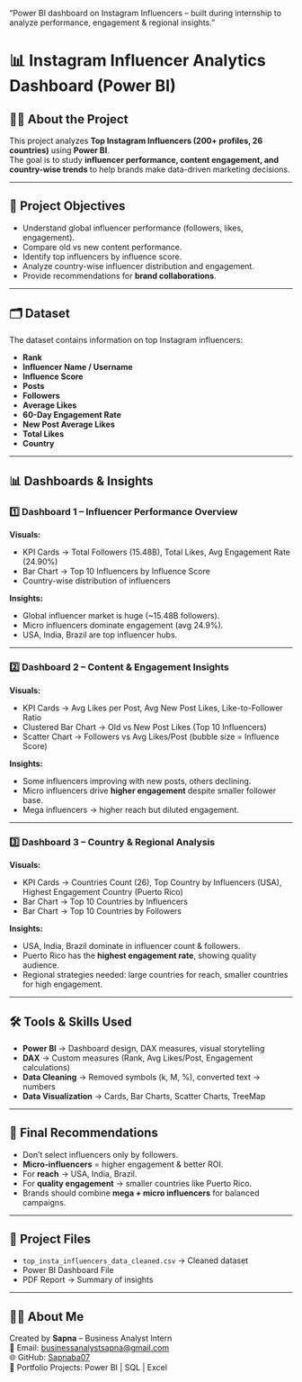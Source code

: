
“Power BI dashboard on Instagram Influencers – built during internship to analyze performance, engagement &amp; regional insights.”
# 📊 Instagram Influencer Analytics Dashboard (Power BI)

## 👩‍💻 About the Project
This project analyzes **Top Instagram Influencers (200+ profiles, 26 countries)** using **Power BI**.  
The goal is to study **influencer performance, content engagement, and country-wise trends** to help brands make data-driven marketing decisions.  

---

## 🎯 Project Objectives
- Understand global influencer performance (followers, likes, engagement).  
- Compare old vs new content performance.  
- Identify top influencers by influence score.  
- Analyze country-wise influencer distribution and engagement.  
- Provide recommendations for **brand collaborations**.  

---

## 🗂️ Dataset
The dataset contains information on top Instagram influencers:
- **Rank**
- **Influencer Name / Username**
- **Influence Score**
- **Posts**
- **Followers**
- **Average Likes**
- **60-Day Engagement Rate**
- **New Post Average Likes**
- **Total Likes**
- **Country**

---

## 📊 Dashboards & Insights

### 1️⃣ Dashboard 1 – Influencer Performance Overview
**Visuals:**
- KPI Cards → Total Followers (15.48B), Total Likes, Avg Engagement Rate (24.90%)
- Bar Chart → Top 10 Influencers by Influence Score
- Country-wise distribution of influencers

**Insights:**
- Global influencer market is huge (~15.48B followers).  
- Micro influencers dominate engagement (avg 24.9%).  
- USA, India, Brazil are top influencer hubs.  

---

### 2️⃣ Dashboard 2 – Content & Engagement Insights
**Visuals:**
- KPI Cards → Avg Likes per Post, Avg New Post Likes, Like-to-Follower Ratio  
- Clustered Bar Chart → Old vs New Post Likes (Top 10 Influencers)  
- Scatter Chart → Followers vs Avg Likes/Post (bubble size = Influence Score)  

**Insights:**
- Some influencers improving with new posts, others declining.  
- Micro influencers drive **higher engagement** despite smaller follower base.  
- Mega influencers → higher reach but diluted engagement.  

---

### 3️⃣ Dashboard 3 – Country & Regional Analysis
**Visuals:**
- KPI Cards → Countries Count (26), Top Country by Influencers (USA), Highest Engagement Country (Puerto Rico)  
- Bar Chart → Top 10 Countries by Influencers  
- Bar Chart → Top 10 Countries by Followers  

**Insights:**
- USA, India, Brazil dominate in influencer count & followers.  
- Puerto Rico has the **highest engagement rate**, showing quality audience.  
- Regional strategies needed: large countries for reach, smaller countries for high engagement.  

---

## 🛠️ Tools & Skills Used
- **Power BI** → Dashboard design, DAX measures, visual storytelling  
- **DAX** → Custom measures (Rank, Avg Likes/Post, Engagement calculations)  
- **Data Cleaning** → Removed symbols (k, M, %), converted text → numbers  
- **Data Visualization** → Cards, Bar Charts, Scatter Charts, TreeMap  

---

## 🎯 Final Recommendations
- Don’t select influencers only by followers.  
- **Micro-influencers** = higher engagement & better ROI.  
- For **reach** → USA, India, Brazil.  
- For **quality engagement** → smaller countries like Puerto Rico.  
- Brands should combine **mega + micro influencers** for balanced campaigns.  

---

## 📂 Project Files
- `top_insta_influencers_data_cleaned.csv` → Cleaned dataset  
- Power BI Dashboard File 
- PDF Report → Summary of insights  

---

## 🙋‍♀️ About Me
Created by **Sapna** – Business Analyst Intern   
📧 Email: businessanalystsapna@gmail.com  
🌐 GitHub: [Sapnaba07](https://github.com/Sapnaba07)  
💼 Portfolio Projects: Power BI | SQL | Excel  

